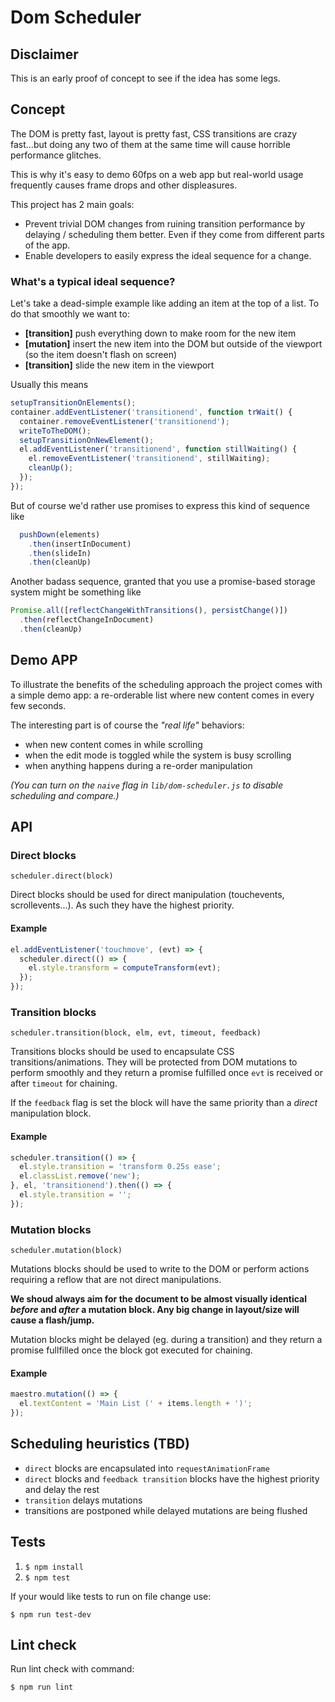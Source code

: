 # Dom Scheduler

## Disclaimer
This is an early proof of concept to see if the idea has some legs.

## Concept
The DOM is pretty fast, layout is pretty fast, CSS transitions are crazy
fast...but doing any two of them at the same time will cause horrible
performance glitches.

This is why it's easy to demo 60fps on a web app but real-world usage
frequently causes frame drops and other displeasures.

This project has 2 main goals:
  - Prevent trivial DOM changes from ruining transition performance by
    delaying / scheduling them better. Even if they come from different
    parts of the app.
  - Enable developers to easily express the ideal sequence for a change.

### What's a typical ideal sequence?
Let's take a dead-simple example like adding an item at the top of a list. To do
that smoothly we want to:
  - **[transition]** push everything down to make room for the new item
  - **[mutation]** insert the new item into the DOM but outside of the
    viewport (so the item doesn't flash on screen)
  - **[transition]** slide the new item in the viewport

Usually this means
```javascript
setupTransitionOnElements();
container.addEventListener('transitionend', function trWait() {
  container.removeEventListener('transitionend');
  writeToTheDOM();
  setupTransitionOnNewElement();
  el.addEventListener('transitionend', function stillWaiting() {
    el.removeEventListener('transitionend', stillWaiting);
    cleanUp();
  });
});
```

But of course we'd rather use promises to express this kind of sequence
like
```javascript
  pushDown(elements)
    .then(insertInDocument)
    .then(slideIn)
    .then(cleanUp)
```

Another badass sequence, granted that you use a promise-based storage
system might be something like
```javascript
Promise.all([reflectChangeWithTransitions(), persistChange()])
  .then(reflectChangeInDocument)
  .then(cleanUp)
```

## Demo APP
To illustrate the benefits of the scheduling approach the project comes
with a simple demo app: a re-orderable list where new content comes in
every few seconds.

The interesting part is of course the _"real life"_ behaviors:
  - when new content comes in while scrolling
  - when the edit mode is toggled while the system is busy scrolling
  - when anything happens during a re-order manipulation

_(You can turn on the `naive` flag in `lib/dom-scheduler.js` to disable
scheduling and compare.)_

## API

### Direct blocks
`scheduler.direct(block)`

Direct blocks should be used for direct manipulation (touchevents,
scrollevents...). As such they have the highest priority.

#### Example
```javascript
el.addEventListener('touchmove', (evt) => {
  scheduler.direct(() => {
    el.style.transform = computeTransform(evt);
  });
});
```

### Transition blocks
`scheduler.transition(block, elm, evt, timeout, feedback)`

Transitions blocks should be used to encapsulate CSS
transitions/animations.
They will be protected from DOM mutations to perform smoothly and they
return a promise fulfilled once `evt` is received or after `timeout` for
chaining.

If the `feedback` flag is set the block will have the same priority than
a _direct_ manipulation block.

#### Example
```javascript
scheduler.transition(() => {
  el.style.transition = 'transform 0.25s ease';
  el.classList.remove('new');
}, el, 'transitionend').then(() => {
  el.style.transition = '';
});
```


### Mutation blocks
`scheduler.mutation(block)`

Mutations blocks should be used to write to the DOM or perform
actions requiring a reflow that are not direct manipulations.

**We shoud always aim for the document to be almost visually identical
_before_ and _after_ a mutation block.
Any big change in layout/size will cause a flash/jump.**

Mutation blocks might be delayed (eg. during a transition) and they
return a promise fullfilled once the block got executed for chaining.

#### Example
```javascript
maestro.mutation(() => {
  el.textContent = 'Main List (' + items.length + ')';
});
```

## Scheduling heuristics (TBD)
  - `direct` blocks are encapsulated into `requestAnimationFrame`
  - `direct` blocks and `feedback transition` blocks have the highest
    priority and delay the rest
  - `transition` delays mutations
  - transitions are postponed while delayed mutations are being flushed

## Tests

1. `$ npm install`
2. `$ npm test`

If your would like tests to run on file change use:

`$ npm run test-dev`

## Lint check

Run lint check with command:

`$ npm run lint`

